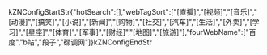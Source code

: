 kZNConfigStartStr{"hotSearch":[],"webTagSort":["[直播]","[视频]","[音乐]","[动漫]","[搞笑]","[小说]","[新闻]","[购物]","[社交]","[汽车]","[生活]","[外卖]","[学习]","[星座]","[体育]","[军事]","[财经]","[地图]","[旅游]"],"fourWebName":["百度","b站","段子","碟调网"]}kZNConfigEndStr
